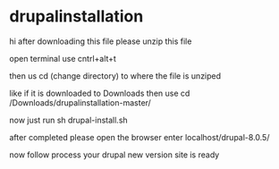 # drupalinstallation


hi after downloading this file please unzip this file

open terminal use cntrl+alt+t

then
us cd (change directory) to where the file is unziped

like if it is downloaded to Downloads then use cd /Downloads/drupalinstallation-master/

now just run sh drupal-install.sh

after completed please open the browser enter localhost/drupal-8.0.5/

now follow process your drupal new version site is ready
